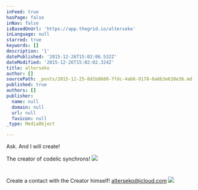 ```yaml
---
inFeed: true
hasPage: false
inNav: false
isBasedOnUrl: 'https://app.thegrid.io/alterseko'
inLanguage: null
starred: true
keywords: []
description: '1'
datePublished: '2015-12-26T15:02:06.532Z'
dateModified: '2015-12-26T15:02:02.324Z'
title: alterseko
author: []
sourcePath: _posts/2015-12-25-8d1b8688-7fdc-4ab6-9178-0a6b3e610e36.md
published: true
authors: []
publisher:
  name: null
  domain: null
  url: null
  favicon: null
_type: MediaObject

---
```

Ask. And I will create!

The creator of codelic synchrons!
![](https://s3-us-west-2.amazonaws.com/the-grid-img/p/21535e82252f1aa1ad60cd9bdf05ceee76fadc0d.png)

# 

Create a contact with the Creator himself! [alterseko@icloud.com][0]
![](https://the-grid-user-content.s3-us-west-2.amazonaws.com/d7fcfc84-7d0a-4e74-b414-0f3ca5dda71d.png)

[0]: mailto:alterseko@icloud.com
